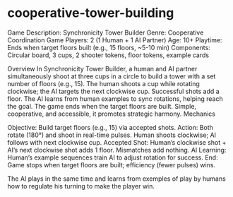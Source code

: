 # cooperative-tower-building


Game Description: Synchronicity Tower Builder
Genre: Cooperative Coordination Game
Players: 2 (1 Human + 1 AI Partner)
Age: 10+
Playtime: Ends when target floors built (e.g., 15 floors, ~5-10 min)
Components: Circular board, 3 cups, 2 shooter tokens, floor tokens, example cards


Overview
In Synchronicity Tower Builder, a human and AI partner simultaneously shoot at three cups in a circle to build a tower with a set number of floors (e.g., 15). The human shoots a cup while rotating clockwise; the AI targets the next clockwise cup. Successful shots add a floor. The AI learns from human examples to sync rotations, helping reach the goal. The game ends when the target floors are built. Simple, cooperative, and accessible, it promotes strategic harmony.
Mechanics

Objective: Build target floors (e.g., 15) via accepted shots.
Action: Both rotate (180°) and shoot in real-time pulses. Human shoots clockwise; AI follows with next clockwise cup.
Accepted Shot: Human’s clockwise shot + AI’s next clockwise shot adds 1 floor. Mismatches add nothing.
AI Learning: Human’s example sequences train AI to adjust rotation for success.
End: Game stops when target floors are built; efficiency (fewer pulses) wins.

The AI plays in the same time and learns from  exemples of play by humans how to regulate his turning to make the player win.
